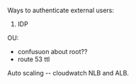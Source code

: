 Ways to authenticate external users:
1. IDP

OU:
- confusuon about root??
- route 53 ttl

Auto scaling -- cloudwatch
NLB and ALB.